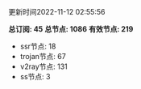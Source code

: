 更新时间2022-11-12 02:55:56

**总订阅: 45**
**总节点: 1086**
**有效节点: 219**
- ssr节点: 18
- trojan节点: 67
- v2ray节点: 131
- ss节点: 3
